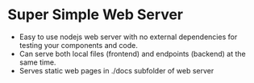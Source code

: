 # Super Simple Web Server

* Easy to use nodejs web server with no external dependencies for testing your components and code. 
* Can serve both local files (frontend) and endpoints (backend) at the same time.
* Serves static web pages in ./docs subfolder of web server

